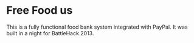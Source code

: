 # Free Food us

This is a fully functional food bank system integrated with PayPal. It was built in a night for BattleHack 2013.